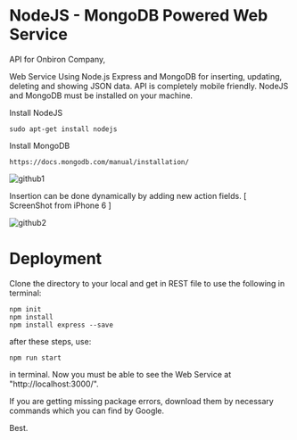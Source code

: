 # NodeJS - MongoDB Powered Web Service

API for Onbiron Company,

Web Service Using Node.js Express and MongoDB for inserting, updating, deleting and showing JSON data.
API is completely mobile friendly. NodeJS and MongoDB must be installed on your machine. 




Install NodeJS
```
sudo apt-get install nodejs
```

Install MongoDB 
```
https://docs.mongodb.com/manual/installation/
```




![github1](https://user-images.githubusercontent.com/29835000/29017685-9e4c8750-7b60-11e7-9055-a4d706804a9b.png)

Insertion can be done dynamically by adding new action fields. [ ScreenShot from iPhone 6 ]

![github2](https://user-images.githubusercontent.com/29835000/29017720-c39f3d2c-7b60-11e7-8780-1036d924bbb8.png)



# Deployment

Clone the directory to your local and get in REST file to use the following in terminal:

```
npm init
npm install
npm install express --save
```

after these steps, use:

```
npm run start
```
in terminal. Now you must be able to see the Web Service at "http://localhost:3000/".

If you are getting missing package errors, download them by necessary commands which you can find by Google.

Best.



